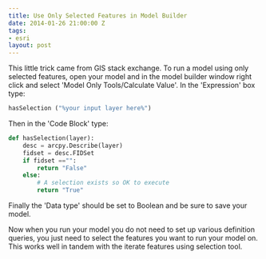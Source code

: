 ```yaml
---
title: Use Only Selected Features in Model Builder
date: 2014-01-26 21:00:00 Z
tags:
- esri
layout: post
---
```

This little trick came from GIS stack exchange. To run a model using only selected features, open your model and in the model builder window right click and select 'Model Only Tools/Calculate Value'. In the 'Expression' box type:

```Python
hasSelection ("%your input layer here%")
```

Then in the 'Code Block' type:

```Python
def hasSelection(layer):
    desc = arcpy.Describe(layer)
    fidset = desc.FIDSet
    if fidset =="":
        return "False"
    else:
        # A selection exists so OK to execute
        return "True"
```

Finally the 'Data type' should be set to Boolean and be sure to save your model.

Now when you run your model you do not need to set up various definition queries, you just need to select the features you want to run your model on. This works well in tandem with the iterate features using selection tool.
